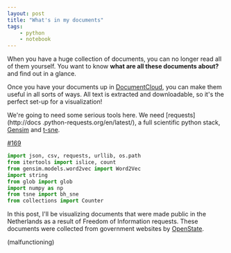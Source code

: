 ```yaml
---
layout: post
title: "What's in my documents"
tags:
    - python
    - notebook
--- 
```

When you have a huge collection of documents, you can no longer read all of them
yourself. You want to know **what are all these documents about?** and find out
in a glance.

Once you have your documents up in
[DocumentCloud](https://www.documentcloud.org/home), you can make them useful in
all sorts of ways. All text is extracted and downloadable, so it's the perfect
set-up for a visualization! 
 
We're going to need some serious tools here. We need [requests](http://docs
.python-requests.org/en/latest/), a full scientific python stack,
[Gensim](https://radimrehurek.com/gensim/index.html) and
[t-sne](https://github.com/danielfrg/tsne). 



<div class="execution_count"><a name="169" href="#169">#169</a></div>

```python
import json, csv, requests, urllib, os.path
from itertools import islice, count
from gensim.models.word2vec import Word2Vec
import string
from glob import glob
import numpy as np
from tsne import bh_sne
from collections import Counter
```

 
In this post, I'll be visualizing documents that were made public in the
Netherlands as a result of Freedom of Information requests. These documents were
collected from government websites by [OpenState](http://www.openstate.eu). 


(malfunctioning)